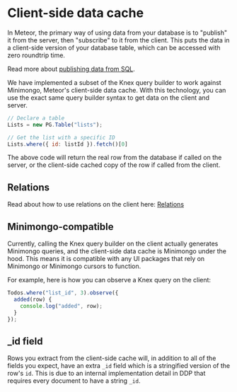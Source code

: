 <h1>Client-side data cache</h1>

In Meteor, the primary way of using data from your database is to "publish" it from the server, then "subscribe" to it from the client. This puts the data in a client-side version of your database table, which can be accessed with zero roundtrip time.

Read more about [publishing data from SQL](publish.md).

We have implemented a subset of the Knex query builder to work against Minimongo, Meteor's client-side data cache. With this technology, you can use the exact same query builder syntax to get data on the client and server.

```js
// Declare a table
Lists = new PG.Table("lists");

// Get the list with a specific ID
Lists.where({ id: listId }).fetch()[0]
```

The above code will return the real row from the database if called on the server, or the client-side cached copy of the row if called from the client.

## Relations

Read about how to use relations on the client here: [Relations](relations.md)

## Minimongo-compatible

Currently, calling the Knex query builder on the client actually generates Minimongo queries, and the client-side data cache is Minimongo under the hood. This means it is compatible with any UI packages that rely on Minimongo or Minimongo cursors to function.

For example, here is how you can observe a Knex query on the client:

```js
Todos.where("list_id", 3).observe({
  added(row) {
    console.log("added", row);
  }
});
```

## _id field

Rows you extract from the client-side cache will, in addition to all of the fields you expect, have an extra `_id` field which is a stringified version of the row's `id`. This is due to an internal implementation detail in DDP that requires every document to have a string `_id`.
